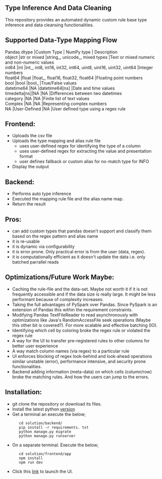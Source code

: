 Type Inference And Data Cleaning
-----------------------------
This repository provides an automated dynamic custom rule base type inference and data cleansing functionalities.

Supported Data-Type Mapping Flow
-----------------------------------------------------------------------------------------------------------------------------------------
Pandas dtype |Custom Type	         | NumPy type                                                          | Description<br>
object	     |str or mixed	         |string_, unicode_, mixed types	                               |Text or mixed numeric and non-numeric values<br>
int64	     |int	                 |int_, int8, int16, int32, int64, uint8, uint16, uint32, uint64       |Integer numbers<br>
float64	     |float	                 |float_, float16, float32, float64	                               |Floating point numbers<br>
bool	     |bool	                 |bool_	                                                               |True/False values<br>
datetime64   |NA	                 |datetime64[ns]	                                               |Date and time values<br>
timedelta[ns]|NA	                 |NA	                                                               |Differences between two datetimes<br>
category     |NA	                 |NA	                                                               |Finite list of text values<br>
Complex      |NA                         |NA                                                                   |Representing complex numbers<br>
NA           |User-Defined               |NA                                                                   |User defined type using a regex rule<br>

Frontend:
-----------
- Uploads the csv file
- Uploads the type mapping and alias rule file
    - uses user-defined regex for identifying the type of a column
    - uses user-defined regex for extracting the value and presentation format
    - user defines fallback or custom alias for no-match type for INFO
- Display the output

Backend:
---------
- Performs auto type inference
- Executed the mapping rule file and the alias name map.
- Return the result  

Pros:
--------
   - can add custom types that pandas doesn't support and
     classify them based on the regex pattern and alias name
   - it is re-usable
   - it is dynamic via configurability
   - it is error prone. Only practical error is from the user (data, regex).
   - it is computationally efficient as it doesn't update the data i.e. only batched parrallel reads

Optimizations/Future Work Maybe:
------------------------------------
- Caching the rule-file and the data-set. Maybe not worth it if it is not frequently
  accessible and if the data size is really large. It might be less performant because
  of complexity increases.
- Taking the full advantages of PySpark over Pandas. Since PySpark is an extension of
  Pandas this within the requirement constraints.
- Modifying Pandas TextFileReader to read asynchronously with optimizations like
  Java's RandomAccessFile seek operations (Maybe this other bit is covered?). 
  For more scalable and effective batching (IO).                     
- Identifying which cell by coloring broke the regex rule or violated the regex rule
- A way for the UI to transfer pre-registered rules to other columns for better user experience
- A way match column names (via regex) to a particular rule
- UI enforces blocking of regex look-behind and look-ahead operations similar unstable (error), performance intensive, 
  and security prone functionalities.
- Backend adding information (meta-data) on which cells (column/row) broke the matching rules. And how the users can jump
  to the errors.
  
Installation:
------------
- git clone the repository or download its files.
- Install the latest python [version](https://www.python.org/downloads/)
- Get a terminal an execute the below;
  ```
     cd solution/backend/
	 pip install -r requirements. txt
     python manage.py migrate
     python manage.py runserver
  ```
- On a separate terminal. Execute the below;
  ```
     cd solution/frontend/app
     npm install
     npm run dev	 
  ```
- Click this [link](http://localhost:5173/) to launch the UI.
